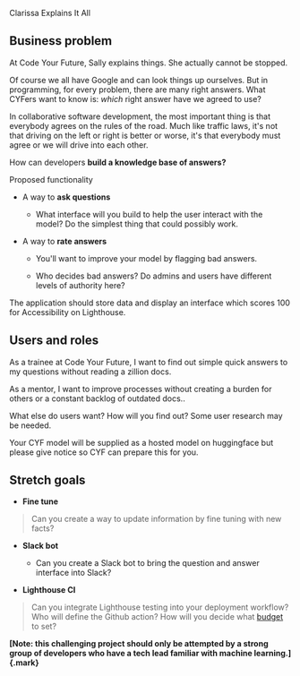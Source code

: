 Clarissa Explains It All

## Business problem

At Code Your Future, Sally explains things. She actually cannot be
stopped.

Of course we all have Google and can look things up ourselves. But in
programming, for every problem, there are many right answers. What
CYFers want to know is: _which_ right answer have we agreed to use?

In collaborative software development, the most important thing is that
everybody agrees on the rules of the road. Much like traffic laws, it's
not that driving on the left or right is better or worse, it's that
everybody must agree or we will drive into each other.

How can developers **build a knowledge base of answers?**

Proposed functionality

- A way to **ask questions**

  - What interface will you build to help the user interact with the
    model? Do the simplest thing that could possibly work.

- A way to **rate answers**

  - You'll want to improve your model by flagging bad answers.

  - Who decides bad answers? Do admins and users have different
    levels of authority here?

The application should store data and display an interface which scores
100 for Accessibility on Lighthouse.

## Users and roles

As a trainee at Code Your Future, I want to find out simple quick
answers to my questions without reading a zillion docs.

As a mentor, I want to improve processes without creating a burden for
others or a constant backlog of outdated docs..

What else do users want? How will you find out? Some user research may
be needed.

Your CYF model will be supplied as a hosted model on huggingface but
please give notice so CYF can prepare this for you.

## Stretch goals

- **Fine tune**

> Can you create a way to update information by fine tuning with new
> facts?

- **Slack bot**

  - Can you create a Slack bot to bring the question and answer
    interface into Slack?

- **Lighthouse CI**

> Can you integrate Lighthouse testing into your deployment workflow?
> Who will define the Github action? How will you decide what
> [budget](https://web.dev/use-lighthouse-for-performance-budgets/)
> to set?

**[Note: this challenging project should only be attempted by a strong
group of developers who have a tech lead familiar with machine
learning.]{.mark}**

